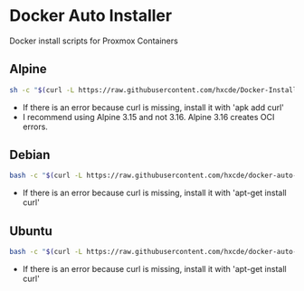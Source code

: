 # Docker Auto Installer
Docker install scripts for Proxmox Containers

## Alpine
```bash
sh -c "$(curl -L https://raw.githubusercontent.com/hxcde/Docker-Installer/main/alpine.sh)"
```
- If there is an error because curl is missing, install it with 'apk add curl'
- I recommend using Alpine 3.15 and not 3.16. Alpine 3.16 creates OCI errors.
## Debian
```bash
bash -c "$(curl -L https://raw.githubusercontent.com/hxcde/docker-auto-installer/main/debian.sh)"
```
- If there is an error because curl is missing, install it with 'apt-get install curl'
## Ubuntu
```bash
bash -c "$(curl -L https://raw.githubusercontent.com/hxcde/docker-auto-installer/main/ubuntu.sh)"
```
- If there is an error because curl is missing, install it with 'apt-get install curl'
